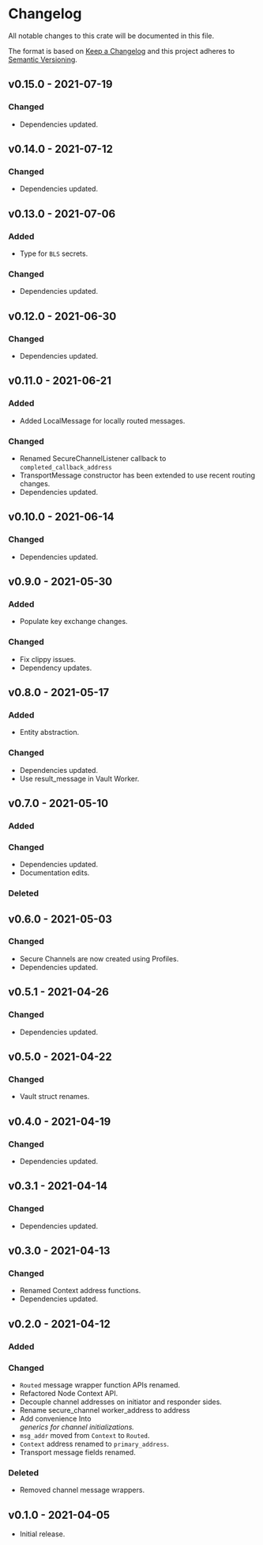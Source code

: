 # Changelog

All notable changes to this crate will be documented in this file.

The format is based on [Keep a Changelog](http://keepachangelog.com/en/1.0.0/)
and this project adheres to [Semantic Versioning](https://semver.org/spec/v2.0.0.html).

## v0.15.0 - 2021-07-19
### Changed
- Dependencies updated.

## v0.14.0 - 2021-07-12
### Changed
- Dependencies updated.

## v0.13.0 - 2021-07-06
### Added
- Type for `BLS` secrets.
### Changed
- Dependencies updated.

## v0.12.0 - 2021-06-30
### Changed
- Dependencies updated.

## v0.11.0 - 2021-06-21
### Added
- Added LocalMessage for locally routed messages.
### Changed
- Renamed SecureChannelListener callback to `completed_callback_address`
- TransportMessage constructor has been extended to use recent routing changes.
- Dependencies updated.

## v0.10.0 - 2021-06-14
### Changed
- Dependencies updated.

## v0.9.0 - 2021-05-30
### Added
- Populate key exchange changes.
### Changed
- Fix clippy issues.
- Dependency updates.

## v0.8.0 - 2021-05-17
### Added
- Entity abstraction.
### Changed
- Dependencies updated.
- Use result_message in Vault Worker.

## v0.7.0 - 2021-05-10
### Added
### Changed
- Dependencies updated.
- Documentation edits.
### Deleted

## v0.6.0 - 2021-05-03
### Changed
- Secure Channels are now created using Profiles.
- Dependencies updated.

## v0.5.1 - 2021-04-26
### Changed
- Dependencies updated.

## v0.5.0 - 2021-04-22
### Changed
- Vault struct renames.

## v0.4.0 - 2021-04-19
### Changed
- Dependencies updated.

## v0.3.1 - 2021-04-14
### Changed
- Dependencies updated.

## v0.3.0 - 2021-04-13
### Changed
- Renamed Context address functions.
- Dependencies updated.

## v0.2.0 - 2021-04-12
### Added

### Changed
- `Routed` message wrapper function APIs renamed.
- Refactored Node Context API.
- Decouple channel addresses on initiator and responder sides.
- Rename secure_channel worker_address to address
- Add convenience Into<Address> generics for channel initializations.
- `msg_addr` moved from `Context` to `Routed`.
- `Context` address renamed to `primary_address`.
- Transport message fields renamed.


### Deleted
- Removed channel message wrappers.

## v0.1.0 - 2021-04-05

- Initial release.

